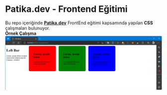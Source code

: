 # Patika.dev - Frontend Eğitimi
Bu repo içeriğinde **[Patika.dev](https://www.patika.dev/)** FrontEnd eğitimi kapsamında yapılan **CSS** çalışmaları bulunuyor.\
**Örnek Çalışma**
<BR>
![resim](../screen_shots/CSS-01.jpg) <BR>
<BR>